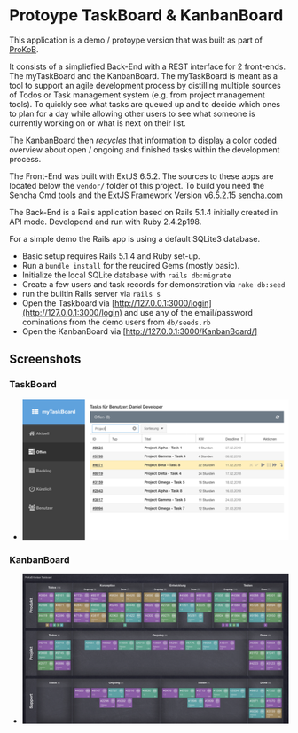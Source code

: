 # Protoype TaskBoard & KanbanBoard

This application is a demo / protoype version that was built as part of [ProKoB](http://www.prokob.info/).

It consists of a simpliefied Back-End with a REST interface for 2 front-ends. The myTaskBoard and the KanbanBoard. The myTaskBoard is meant as a tool to support an agile development process by distilling multiple sources of Todos or Task management system (e.g. from  project management tools). To quickly see what tasks are queued up and to decide which ones to plan for a day while allowing other users to see what someone is currently working on or what is next on their list.

The KanbanBoard then *recycles* that information to display a color coded overview about open / ongoing and finished tasks within the development process.

The Front-End was built with ExtJS 6.5.2. The sources to these apps are located below the `vendor/` folder of this project.
To build you need the Sencha Cmd tools and the ExtJS Framework Version v6.5.2.15 [sencha.com](https://www.sencha.com/products/sencha-cmd/)

The Back-End is a Rails application based on Rails 5.1.4 initially created in API mode. Developend and run with Ruby 2.4.2p198.

For a simple demo the Rails app is using a default SQLite3 database.

- Basic setup requires Rails 5.1.4 and Ruby set-up.
- Run a `bundle install` for the reuqired Gems (mostly basic).
- Initialize the local SQLite database with `rails db:migrate`
- Create a few users and task records for demonstration via `rake db:seed`
- run the builtin Rails server via `rails s`
- Open the Taskboard via [http://127.0.0.1:3000/login](http://127.0.0.1:3000/login) and use any of the email/password cominations from the demo users from `db/seeds.rb` 
- Open the KanbanBoard via [http://127.0.0.1:3000/KanbanBoard/]

## Screenshots

### TaskBoard
- ![Screenshot TaskBoard](/public/screenshot-taskboard.png)

### KanbanBoard
- ![Screenshot KanbanBoard](/public/screenshot-kanbanboard.png)


